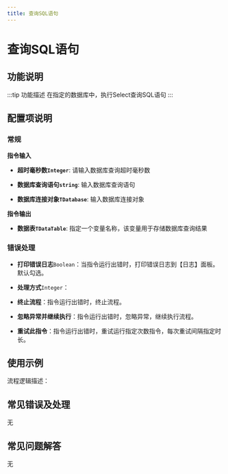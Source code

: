 ```yaml
---
title: 查询SQL语句
---
```


# 查询SQL语句

## 功能说明

:::tip 功能描述
在指定的数据库中，执行Select查询SQL语句
:::

## 配置项说明

### 常规

**指令输入**

- **超时毫秒数`Integer`**: 请输入数据库查询超时毫秒数

- **数据库查询语句`string`**: 输入数据库查询语句

- **数据库连接对象`TDatabase`**: 输入数据库连接对象


**指令输出**

- **数据表`TDataTable`**: 指定一个变量名称，该变量用于存储数据库查询结果

### 错误处理

- **打印错误日志**`Boolean`：当指令运行出错时，打印错误日志到【日志】面板。默认勾选。

- **处理方式**`Integer`：

 - **终止流程**：指令运行出错时，终止流程。

 - **忽略异常并继续执行**：指令运行出错时，忽略异常，继续执行流程。

 - **重试此指令**：指令运行出错时，重试运行指定次数指令，每次重试间隔指定时长。

## 使用示例

流程逻辑描述：

## 常见错误及处理

无

## 常见问题解答

无

